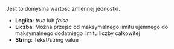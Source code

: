 Jest to domyślna wartość zmiennej jednostki.

- **Logika**: _true_ lub _false_
- **Liczba**: Można przejść od maksymalnego limitu ujemnego do maksymalnego dodatniego limitu liczby całkowitej
- **String**: Tekst/string value